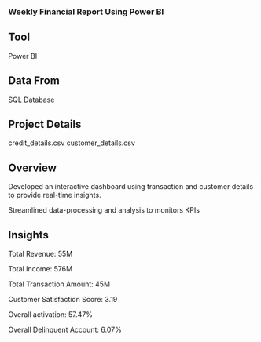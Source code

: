 ### Weekly Financial Report Using Power BI

## Tool
Power BI

## Data From
SQL Database

## Project Details
credit_details.csv
customer_details.csv

## Overview
Developed an interactive dashboard using transaction and customer details to provide real-time insights.

Streamlined data-processing and analysis to monitors KPIs 

## Insights
Total Revenue: 55M

Total Income: 576M

Total Transaction Amount: 45M

Customer Satisfaction Score: 3.19

Overall activation: 57.47%

Overall Delinquent Account: 6.07%
